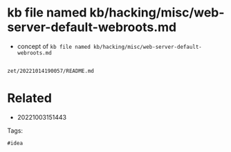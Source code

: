 # kb file named kb/hacking/misc/web-server-default-webroots.md

- concept of `kb file named kb/hacking/misc/web-server-default-webroots.md`

```
```

` zet/20221014190057/README.md `

# Related

- 20221003151443

Tags:

    #idea
